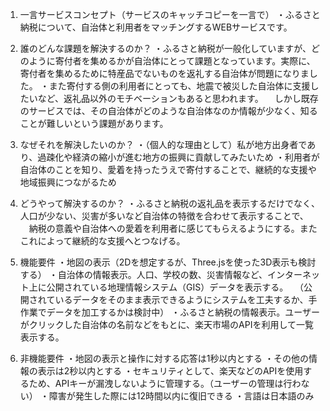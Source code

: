 1. 一言サービスコンセプト（サービスのキャッチコピーを一言で）
・ふるさと納税について、自治体と利用者をマッチングするWEBサービスです。
    
2. 誰のどんな課題を解決するのか？
・ふるさと納税が一般化していますが、どのように寄付者を集めるかが自治体にとって課題となっています。実際に、寄付者を集めるために特産品でないものを返礼する自治体が問題になりました。
・また寄付する側の利用者にとっても、地震で被災した自治体に支援したいなど、返礼品以外のモチベーションもあると思われます。
　しかし既存のサービスでは、その自治体がどのような自治体なのか情報が少なく、知ることが難しいという課題があります。
    
4. なぜそれを解決したいのか？
・（個人的な理由として）私が地方出身者であり、過疎化や経済の縮小が進む地方の振興に貢献してみたいため
・利用者が自治体のことを知り、愛着を持ったうえで寄付することで、継続的な支援や地域振興につながるため

6. どうやって解決するのか？
・ふるさと納税の返礼品を表示するだけでなく、人口が少ない、災害が多いなど自治体の特徴を合わせて表示することで、
　納税の意義や自治体への愛着を利用者に感じてもらえるようにする。またこれによって継続的な支援へとつなげる。  
    
8. 機能要件
・地図の表示（2Dを想定するが、Three.jsを使った3D表示も検討する）
・自治体の情報表示。人口、学校の数、災害情報など、インターネット上に公開されている地理情報システム（GIS）データを表示する。
　（公開されているデータをそのまま表示できるようにシステムを工夫するか、手作業でデータを加工するかは検討中）
・ふるさと納税の情報表示。ユーザーがクリックした自治体の名前などをもとに、楽天市場のAPIを利用して一覧表示する。

9. 非機能要件
・地図の表示と操作に対する応答は1秒以内とする
・その他の情報の表示は2秒以内とする
・セキュリティとして、楽天などのAPIを使用するため、APIキーが漏洩しないように管理する。（ユーザーの管理は行わない）
・障害が発生した際には12時間以内に復旧できる
・言語は日本語のみ
